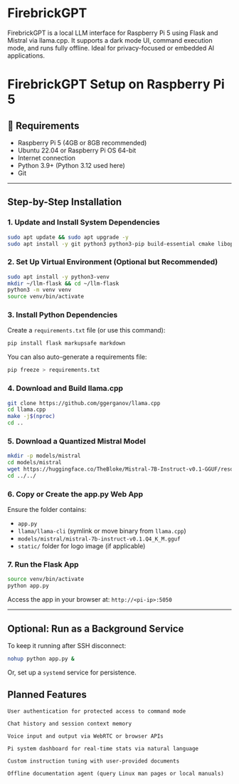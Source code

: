 # FirebrickGPT
FirebrickGPT is a local LLM interface for Raspberry Pi 5 using Flask and Mistral via llama.cpp. It supports a dark mode UI, command execution mode, and runs fully offline. Ideal for privacy-focused or embedded AI applications.

# FirebrickGPT Setup on Raspberry Pi 5

## 🔧 Requirements
- Raspberry Pi 5 (4GB or 8GB recommended)
- Ubuntu 22.04 or Raspberry Pi OS 64-bit
- Internet connection
- Python 3.9+ (Python 3.12 used here)
- Git

---

## Step-by-Step Installation

### 1. Update and Install System Dependencies
```bash
sudo apt update && sudo apt upgrade -y
sudo apt install -y git python3 python3-pip build-essential cmake libopenblas-dev libomp-dev
```

### 2. Set Up Virtual Environment (Optional but Recommended)
```bash
sudo apt install -y python3-venv
mkdir ~/llm-flask && cd ~/llm-flask
python3 -m venv venv
source venv/bin/activate
```

### 3. Install Python Dependencies
Create a `requirements.txt` file (or use this command):
```bash
pip install flask markupsafe markdown
```

You can also auto-generate a requirements file:
```bash
pip freeze > requirements.txt
```

### 4. Download and Build llama.cpp
```bash
git clone https://github.com/ggerganov/llama.cpp
cd llama.cpp
make -j$(nproc)
cd ..
```

### 5. Download a Quantized Mistral Model
```bash
mkdir -p models/mistral
cd models/mistral
wget https://huggingface.co/TheBloke/Mistral-7B-Instruct-v0.1-GGUF/resolve/main/mistral-7b-instruct-v0.1.Q4_K_M.gguf
cd ../../
```

### 6. Copy or Create the app.py Web App
Ensure the folder contains:
- `app.py`
- `llama/llama-cli` (symlink or move binary from `llama.cpp`)
- `models/mistral/mistral-7b-instruct-v0.1.Q4_K_M.gguf`
- `static/` folder for logo image (if applicable)

### 7. Run the Flask App
```bash
source venv/bin/activate
python app.py
```

Access the app in your browser at:
`http://<pi-ip>:5050`

---

## Optional: Run as a Background Service
To keep it running after SSH disconnect:
```bash
nohup python app.py &
```
Or, set up a `systemd` service for persistence.

## Planned Features

    User authentication for protected access to command mode

    Chat history and session context memory

    Voice input and output via WebRTC or browser APIs

    Pi system dashboard for real-time stats via natural language

    Custom instruction tuning with user-provided documents

    Offline documentation agent (query Linux man pages or local manuals)
